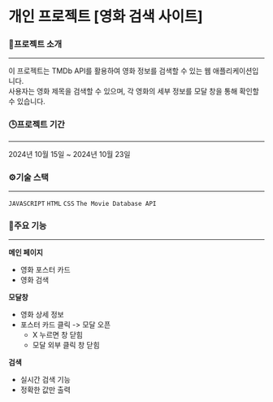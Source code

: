 # 개인 프로젝트 [영화 검색 사이트]

### 🔗프로젝트 소개
---
이 프로젝트는 TMDb API를 활용하여 영화 정보를 검색할 수 있는 웹 애플리케이션입니다. <br>
사용자는 영화 제목을 검색할 수 있으며, 각 영화의 세부 정보를 모달 창을 통해 확인할 수 있습니다.


### 🕒프로젝트 기간
- - -
2024년 10월 15일 ~ 2024년 10월 23일


### ⚙기술 스택
---
`JAVASCRIPT`  `HTML`  `CSS` `The Movie Database API`



### 📌주요 기능
- - -
**메인 페이지**
+ 영화 포스터 카드
+ 영화 검색


**모달창**
+ 영화 상세 정보
+ 포스터 카드 클릭 -> 모달 오픈
  + X 누르면 창 닫힘
  + 모달 외부 클릭 창 닫힘
 

**검색**
+ 실시간 검색 기능
+ 정확한 값만 출력
